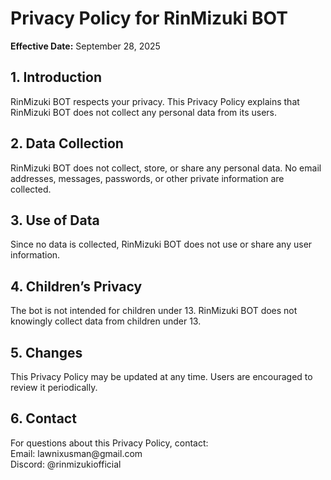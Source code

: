<!DOCTYPE html>
<html lang="en">
<head>
  <meta charset="UTF-8">
</head>
<body>
  <h1>Privacy Policy for RinMizuki BOT</h1>
  <p><strong>Effective Date:</strong> September 28, 2025</p>

  <h2>1. Introduction</h2>
  <p>RinMizuki BOT respects your privacy. This Privacy Policy explains that RinMizuki BOT does not collect any personal data from its users.</p>

  <h2>2. Data Collection</h2>
  <p>RinMizuki BOT does not collect, store, or share any personal data. No email addresses, messages, passwords, or other private information are collected.</p>

  <h2>3. Use of Data</h2>
  <p>Since no data is collected, RinMizuki BOT does not use or share any user information.</p>

  <h2>4. Children’s Privacy</h2>
  <p>The bot is not intended for children under 13. RinMizuki BOT does not knowingly collect data from children under 13.</p>

  <h2>5. Changes</h2>
  <p>This Privacy Policy may be updated at any time. Users are encouraged to review it periodically.</p>

  <h2>6. Contact</h2>
  <p>For questions about this Privacy Policy, contact: <br>
     Email: lawnixusman@gmail.com <br>
     Discord: @rinmizukiofficial
  </p>
</body>
</html>
